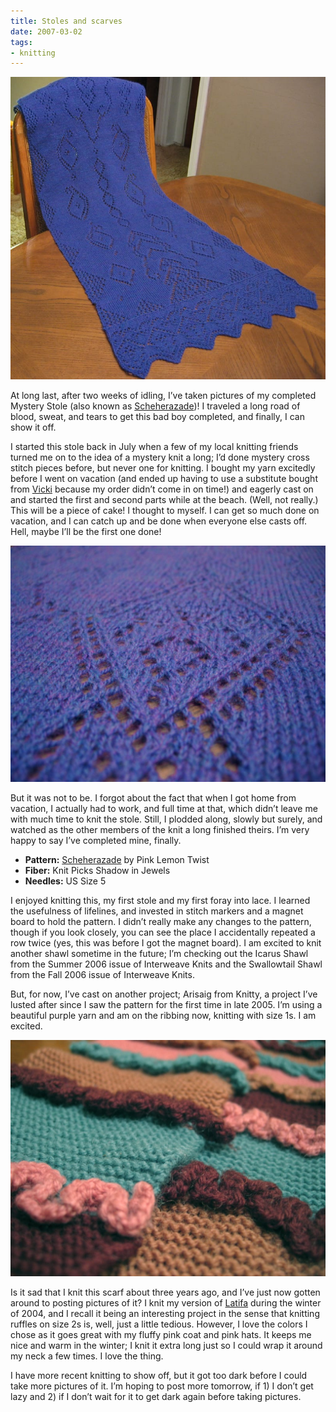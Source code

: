 ```yaml
---
title: Stoles and scarves
date: 2007-03-02
tags:
- knitting
---
```

![A shawl on a table.](../../images/mystery-stole-finished.jpg "Completed mystery stole!")

At long last, after two weeks of idling, I’ve taken pictures of my completed Mystery Stole (also known as [Scheherazade](http://pinklemontwist.blogspot.com/2006/10/scheherazade.html))! I traveled a long road of blood, sweat, and tears to get this bad boy completed, and finally, I can show it off.

I started this stole back in July when a few of my local knitting friends turned me on to the idea of a mystery knit a long; I’d done mystery cross stitch pieces before, but never one for knitting. I bought my yarn excitedly before I went on vacation (and ended up having to use a substitute bought from [Vicki](http://simpleknits.blogspot.com) because my order didn’t come in on time!) and eagerly cast on and started the first and second parts while at the beach. (Well, not really.) This will be a piece of cake! I thought to myself. I can get so much done on vacation, and I can catch up and be done when everyone else casts off. Hell, maybe I’ll be the first one done!

![Close up of a shawl.](../../images/mystery-stole-closeup.jpg "Stole close-up.")

But it was not to be. I forgot about the fact that when I got home from vacation, I actually had to work, and full time at that, which didn’t leave me with much time to knit the stole. Still, I plodded along, slowly but surely, and watched as the other members of the knit a long finished theirs. I’m very happy to say I’ve completed mine, finally.

* **Pattern:** [Scheherazade](http://pinklemontwist.blogspot.com/2006/10/scheherazade.html) by Pink Lemon Twist
* **Fiber:** Knit Picks Shadow in Jewels
* **Needles:** US Size 5

I enjoyed knitting this, my first stole and my first foray into lace. I learned the usefulness of lifelines, and invested in stitch markers and a magnet board to hold the pattern. I didn’t really make any changes to the pattern, though if you look closely, you can see the place I accidentally repeated a row twice (yes, this was before I got the magnet board). I am excited to knit another shawl sometime in the future; I’m checking out the Icarus Shawl from the Summer 2006 issue of Interweave Knits and the Swallowtail Shawl from the Fall 2006 issue of Interweave Knits.

But, for now, I’ve cast on another project; Arisaig from Knitty, a project I’ve lusted after since I saw the pattern for the first time in late 2005. I’m using a beautiful purple yarn and am on the ribbing now, knitting with size 1s. I am excited.

![A multicolored scarf.](../../images/latifa.jpg "Latifa scarf.")

Is it sad that I knit this scarf about three years ago, and I’ve just now gotten around to posting pictures of it? I knit my version of [Latifa](http://www.knitty.com/ISSUEfall03/PATTlatifa.html) during the winter of 2004, and I recall it being an interesting project in the sense that knitting ruffles on size 2s is, well, just a little tedious. However, I love the colors I chose as it goes great with my fluffy pink coat and pink hats. It keeps me nice and warm in the winter; I knit it extra long just so I could wrap it around my neck a few times. I love the thing.

I have more recent knitting to show off, but it got too dark before I could take more pictures of it. I’m hoping to post more tomorrow, if 1) I don’t get lazy and 2) if I don’t wait for it to get dark again before taking pictures.


